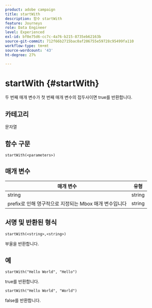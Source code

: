 ```yaml
---
product: adobe campaign
title: startWith
description: 함수 startWith
feature: Journeys
role: Data Engineer
level: Experienced
exl-id: bf0e75d6-cc7c-4a76-b215-8735eb62163b
source-git-commit: 712f66b2715bac0af206755e59728c95499fa110
workflow-type: tm+mt
source-wordcount: '43'
ht-degree: 27%

---
```


# startWith {#startWith}

두 번째 매개 변수가 첫 번째 매개 변수의 접두사이면 true를 반환합니다.

## 카테고리

문자열

## 함수 구문

`startWith(<parameters>)`

## 매개 변수

| 매개 변수 | 유형 |
|-------------|--------|
| string | string |
| prefix로 인해 영구적으로 지정되는 Mbox 매개 변수입니다 | string |

## 서명 및 반환된 형식

`startWith(<string>,<string>)`

부울을 반환합니다.

## 예

`startWith("Hello World", "Hello")`

true를 반환합니다.

`startWith("Hello World", "World")`

false를 반환합니다.
